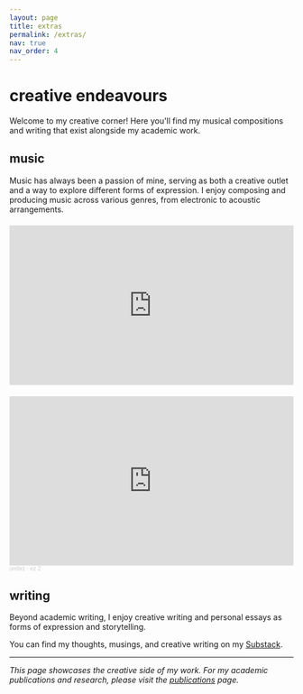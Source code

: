 ```yaml
---
layout: page
title: extras
permalink: /extras/
nav: true
nav_order: 4
---
```


# creative endeavours

Welcome to my creative corner! Here you'll find my musical compositions and writing that exist alongside my academic work.

## music

Music has always been a passion of mine, serving as both a creative outlet and a way to explore different forms of expression. I enjoy composing and producing music across various genres, from electronic to acoustic arrangements.


<div class="video-container" style="position: relative; padding-bottom: 56.25%; height: 0; overflow: hidden; margin: 20px 0;">
  <iframe 
    src="https://www.youtube.com/embed/F4Dd2IW1aFU" 
    style="position: absolute; top: 0; left: 0; width: 100%; height: 100%; border: 0;" 
    allowfullscreen>
  </iframe>
</div>


<iframe width="100%" height="300" scrolling="no" frameborder="no" allow="autoplay" src="https://w.soundcloud.com/player/?url=https%3A//api.soundcloud.com/tracks/soundcloud%253Atracks%253A1290850579&color=%23733ca9&auto_play=false&hide_related=false&show_comments=true&show_user=true&show_reposts=false&show_teaser=true&visual=true"></iframe><div style="font-size: 10px; color: #cccccc;line-break: anywhere;word-break: normal;overflow: hidden;white-space: nowrap;text-overflow: ellipsis; font-family: Interstate,Lucida Grande,Lucida Sans Unicode,Lucida Sans,Garuda,Verdana,Tahoma,sans-serif;font-weight: 100;"><a href="https://soundcloud.com/umbrz" title="umbrz" target="_blank" style="color: #cccccc; text-decoration: none;">umbrz</a> · <a href="https://soundcloud.com/umbrz/ez-2" title="ez 2" target="_blank" style="color: #cccccc; text-decoration: none;">ez 2</a></div>



## writing

Beyond academic writing, I enjoy creative writing and personal essays as forms of expression and storytelling.

You can find my thoughts, musings, and creative writing on my [Substack](https://substack.com/profile/176371536-ambreesh-parthasarathy?r=2x095c&utm_campaign=profile&utm_medium=profile-page).

---

*This page showcases the creative side of my work. For my academic publications and research, please visit the [publications](/publications/) page.*
